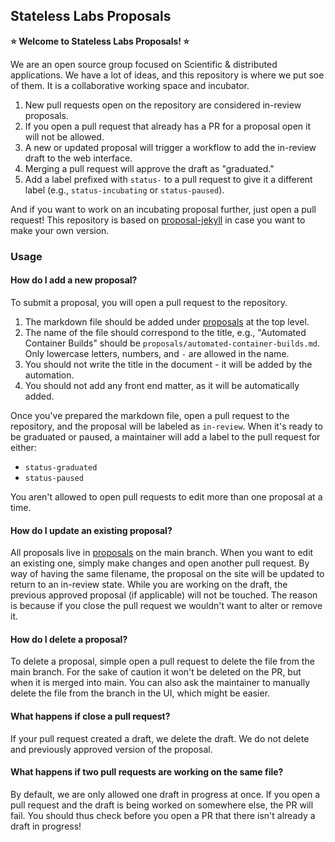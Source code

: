 ## Stateless Labs Proposals

**⭐️ Welcome to Stateless Labs Proposals! ⭐️**

We are an open source group focused on Scientific & distributed applications.
We have a lot of ideas, and this repository is where we put soe of them.
It is a collaborative working space and incubator.

1. New pull requests open on the repository are considered in-review proposals.
2. If you open a pull request that already has a PR for a proposal open it will not be allowed.
3. A new or updated proposal will trigger a workflow to add the in-review draft to the web interface.
4. Merging a pull request will approve the draft as "graduated."
5. Add a label prefixed with `status-` to a pull request to give it a different label (e.g., `status-incubating` or `status-paused`).

And if you want to work on an incubating proposal further, just open a pull request! This repository is based on
[proposal-jekyll](https://github.com/vsoch/proposal-jekyll) in case you want to make your own version.

### Usage

#### How do I add a new proposal?

To submit a proposal, you will open a pull request to the repository. 

1. The markdown file should be added under [proposals](https://github.com/rse-ops/proposals/tree/main/proposals) at the top level.
2. The name of the file should correspond to the title, e.g., "Automated Container Builds" should be `proposals/automated-container-builds.md`. Only lowercase letters, numbers, and `-` are allowed in the name.
3. You should not write the title in the document - it will be added by the automation.
4. You should not add any front end matter, as it will be automatically added.

Once you've prepared the markdown file, open a pull request to the repository, and the proposal
will be labeled as `in-review`. When it's ready to be graduated or paused, a maintainer will add a label
to the pull request for either:

 - `status-graduated`
 - `status-paused`
 
You aren't allowed to open pull requests to edit more than one proposal at a time.

#### How do I update an existing proposal?

All proposals live in [proposals](proposals) on the main branch. When you want to edit
an existing one, simply make changes and open another pull request. By way of having
the same filename, the proposal on the site will be updated to return to an in-review state.
While you are working on the draft, the previous approved proposal (if applicable)
will not be touched. The reason is because if you close the pull request we wouldn't
want to alter or remove it.

#### How do I delete a proposal?

To delete a proposal, simple open a pull request to delete the file
from the main branch. For the sake of caution it won't be deleted on the PR, but when it is merged
into main. You can also ask the maintainer to manually delete the file
from the branch in the UI, which might be easier.

#### What happens if close a pull request?

If your pull request created a draft, we delete the draft. We do not
delete and previously approved version of the proposal.

#### What happens if two pull requests are working on the same file?

By default, we are only allowed one draft in progress at once. If you open
a pull request and the draft is being worked on somewhere else,
the PR will fail. You should thus check before you open a PR that there
isn't already a draft in progress!
